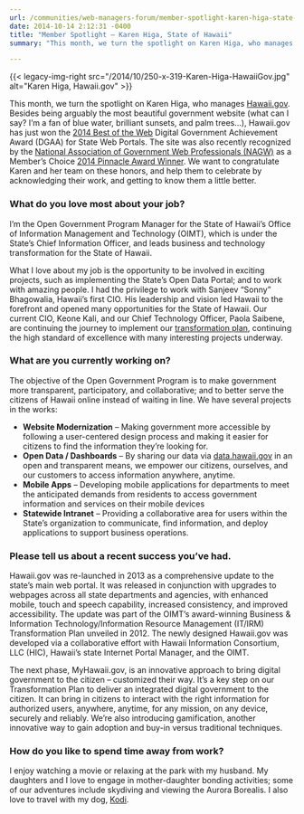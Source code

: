 ```yaml
---
url: /communities/web-managers-forum/member-spotlight-karen-higa-state-of-hawaii/
date: 2014-10-14 2:12:31 -0400
title: "Member Spotlight – Karen Higa, State of Hawaii"
summary: "This month, we turn the spotlight on Karen Higa, who manages Hawaii.gov."

---
```


{{< legacy-img-right src="/2014/10/250-x-319-Karen-Higa-HawaiiGov.jpg" alt="Karen Higa, Hawaii.gov" >}}

This month, we turn the spotlight on Karen Higa, who manages [Hawaii.gov](https://portal.ehawaii.gov/ "Hawaii.gov"). Besides being arguably the most beautiful government website (what can I say? I’m a fan of blue water, brilliant sunsets, and palm trees&#8230;), Hawaii.gov has just won the [2014 Best of the Web](http://oimt.hawaii.gov/hawaii-gov-wins-2014-best-of-the-web-national-award/) Digital Government Achievement Award (DGAA) for State Web Portals. The site was also recently recognized by the [National Association of Government Web Professionals (NAGW)](https://www.nagw.org/) as a Member’s Choice [2014 Pinnacle Award Winner](https://www.nagw.org/news/2014/09/14/2014-nagw-pinnacle-award-winners-announced). We want to congratulate Karen and her team on these honors, and help them to celebrate by acknowledging their work, and getting to know them a little better.

### What do you love most about your job?

I&#8217;m the Open Government Program Manager for the State of Hawaii’s Office of Information Management and Technology (OIMT), which is under the State’s Chief Information Officer, and leads business and technology transformation for the State of Hawaii.

What I love about my job is the opportunity to be involved in exciting projects, such as implementing the State’s Open Data Portal; and to work with amazing people. I had the privilege to work with Sanjeev “Sonny” Bhagowalia, Hawaii’s first CIO. His leadership and vision led Hawaii to the forefront and opened many opportunities for the State of Hawaii. Our current CIO, Keone Kali, and our Chief Technology Officer, Paola Saibene, are continuing the journey to implement our [transformation plan](http://oimt.hawaii.gov), continuing the high standard of excellence with many interesting projects underway.

### What are you currently working on?

The objective of the Open Government Program is to make government more transparent, participatory, and collaborative; and to better serve the citizens of Hawaii online instead of waiting in line. We have several projects in the works:

* **Website Modernization** &#8211; Making government more accessible by following a user-centered design process and making it easier for citizens to find the information they’re looking for.
* **Open Data / Dashboards** &#8211; By sharing our data via [data.hawaii.gov](http://data.hawaii.gov/) in an open and transparent means, we empower our citizens, ourselves, and our customers to access information anywhere, anytime.
* **Mobile Apps** &#8211; Developing mobile applications for departments to meet the anticipated demands from residents to access government information and services on their mobile devices
* **Statewide Intranet** – Providing a collaborative area for users within the State’s organization to communicate, find information, and deploy applications to support business operations.

### Please tell us about a recent success you&#8217;ve had.

Hawaii.gov was re-launched in 2013 as a comprehensive update to the state’s main web portal. It was released in conjunction with upgrades to webpages across all state departments and agencies, with enhanced mobile, touch and speech capability, increased consistency, and improved accessibility. The update was part of the OIMT’s award-winning Business & Information Technology/Information Resource Management (IT/IRM) Transformation Plan unveiled in 2012. The newly designed Hawaii.gov was developed via a collaborative effort with Hawaii Information Consortium, LLC (HIC), Hawaii&#8217;s state Internet Portal Manager, and the OIMT.

The next phase, MyHawaii.gov, is an innovative approach to bring digital government to the citizen &#8211; customized their way. It’s a key step on our Transformation Plan to deliver an integrated digital government to the citizen. It can bring in citizens to interact with the right information for authorized users, anywhere, anytime, for any mission, on any device, securely and reliably. We’re also introducing gamification, another innovative way to gain adoption and buy-in versus traditional techniques.

### How do you like to spend time away from work?

I enjoy watching a movie or relaxing at the park with my husband. My daughters and I love to engage in mother-daughter bonding activities; some of our adventures include skydiving and viewing the Aurora Borealis. I also love to travel with my dog, [Kodi](http://trippidog.com/activities/).
